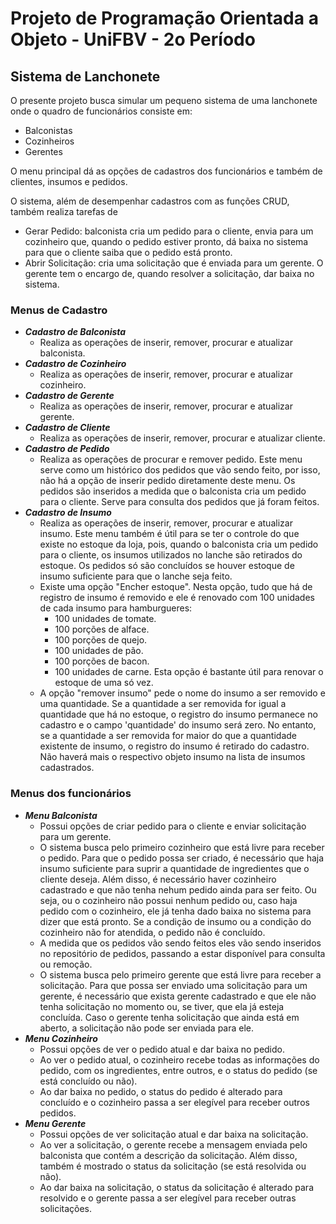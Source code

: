 # Projeto de Programação Orientada a Objeto - UniFBV - 2o Período
## Sistema de Lanchonete

O presente projeto busca simular um pequeno sistema de uma lanchonete onde o quadro de funcionários consiste em:
- Balconistas
- Cozinheiros 
- Gerentes

O menu principal dá as opções de cadastros dos funcionários e também de clientes, insumos e pedidos.

O sistema, além de desempenhar cadastros com as funções CRUD, também realiza tarefas de
- Gerar Pedido: balconista cria um pedido para o cliente, envia para um cozinheiro que, quando o pedido estiver pronto, dá baixa no sistema para que o cliente saiba que o pedido está pronto.
- Abrir Solicitação: cria uma solicitação que é enviada para um gerente. O gerente tem o encargo de, quando resolver a solicitação, dar baixa no sistema.

### Menus de Cadastro
- **_Cadastro de Balconista_**
    - Realiza as operações de inserir, remover, procurar e atualizar balconista.
- **_Cadastro de Cozinheiro_**
    - Realiza as operações de inserir, remover, procurar e atualizar cozinheiro.
- **_Cadastro de Gerente_**
    - Realiza as operações de inserir, remover, procurar e atualizar gerente.
- **_Cadastro de Cliente_**
    - Realiza as operações de inserir, remover, procurar e atualizar cliente.
- **_Cadastro de Pedido_**
    - Realiza as operações de procurar e remover pedido. Este menu serve como um histórico dos pedidos que vão sendo feito, por isso, não há a opção de inserir pedido diretamente deste menu. Os pedidos são inseridos a medida que o balconista cria um pedido para o cliente. Serve para consulta dos pedidos que já foram feitos.
- **_Cadastro de Insumo_**
    - Realiza as operações de inserir, remover, procurar e atualizar insumo. Este menu também é útil para se ter o controle do que existe no estoque da loja, pois, quando o balconista cria um pedido para o cliente, os insumos utilizados no lanche são retirados do estoque. Os pedidos só são concluídos se houver estoque de insumo suficiente para que o lanche seja feito.
    - Existe uma opção "Encher estoque". Nesta opção, tudo que há de registro de insumo é removido e ele é renovado com 100 unidades de cada insumo para hamburgueres: 
        - 100 unidades de tomate.
        - 100 porções de alface.
        - 100 porções de quejo.
        - 100 unidades de pão.
        - 100 porções de bacon.
        - 100 unidades de carne.
    Esta opção é bastante útil para renovar o estoque de uma só vez.
    - A opção "remover insumo" pede o nome do insumo a ser removido e uma quantidade. Se a quantidade a ser removida for igual a quantidade que há no estoque, o registro do insumo permanece no cadastro e o campo 'quantidade' do insumo será zero. No entanto, se a quantidade a ser removida for maior do que a quantidade existente de insumo, o registro do insumo é retirado do cadastro. Não haverá mais o respectivo objeto insumo na lista de insumos cadastrados.

### Menus dos funcionários
- **_Menu Balconista_**
    - Possui opções de criar pedido para o cliente e enviar solicitação para um gerente.
    - O sistema busca pelo primeiro cozinheiro que está livre para receber o pedido. Para que o pedido possa ser criado, é necessário que haja insumo suficiente para suprir a quantidade de ingredientes que o cliente deseja. Além disso, é necessário haver cozinheiro cadastrado e que não tenha nehum pedido ainda para ser feito. Ou seja, ou o cozinheiro não possui nenhum pedido ou, caso haja pedido com o cozinheiro, ele já tenha dado baixa no sistema para dizer que está pronto. Se a condição de insumo ou a condição do cozinheiro não for atendida, o pedido não é concluído.
    - A medida que os pedidos vão sendo feitos eles vão sendo inseridos no repositório de pedidos, passando a estar disponível para consulta ou remoção.
    - O sistema busca pelo primeiro gerente que está livre para receber a solicitação. Para que possa ser enviado uma solicitação para um gerente, é necessário que exista gerente cadastrado e que ele não tenha solicitação no momento ou, se tiver, que ela já esteja concluída. Caso o gerente tenha solicitação que ainda está em aberto, a solicitação não pode ser enviada para ele.
- **_Menu Cozinheiro_**
    - Possui opções de ver o pedido atual e dar baixa no pedido. 
    - Ao ver o pedido atual, o cozinheiro recebe todas as informações do pedido, com os ingredientes, entre outros, e o status do pedido (se está concluído ou não).
    - Ao dar baixa no pedido, o status do pedido é alterado para concluído e o cozinheiro passa a ser elegível para receber outros pedidos.
- **_Menu Gerente_**
    - Possui opções de ver solicitação atual e dar baixa na solicitação.
    - Ao ver a solicitação, o gerente recebe a mensagem enviada pelo balconista que contém a descrição da solicitação. Além disso, também é mostrado o status da solicitação (se está resolvida ou não).
    - Ao dar baixa na solicitação, o status da solicitação é alterado para resolvido e o gerente passa a ser elegível para receber outras solicitações.
